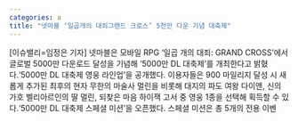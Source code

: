 ```yaml
---
categories: a
title: "넷마블 ‘일곱개의 대죄그랜드 크로스’ 5천만 다운 기념 대축제"
---
```

[이슈밸리=임정은 기자] 넷마블은 모바일 RPG ‘일곱 개의 대죄: GRAND CROSS’에서 글로벌 5000만 다운로드 달성을 기념해 ‘5000만 DL 대축제’를 개최한다고 밝혔다.‘5000만 DL 대축제 영웅 라인업’을 공개했다. 이용자들은 900 마일리지 달성 시 새롭게 추가된 최후의 현자 무한의 마술사 멀린을 비롯해 대지의 파도 여왕 다이앤, 신의 가호 벨리아르인의 딸 멀린, 되찾은 마음 하이잭 고서 중 영웅 1종을 선택해 획득할 수 있다.‘5000만 DL 대축제 스페셜 미션’을 오픈했다. 스페셜 미션은 총 5개의 전용 이벤